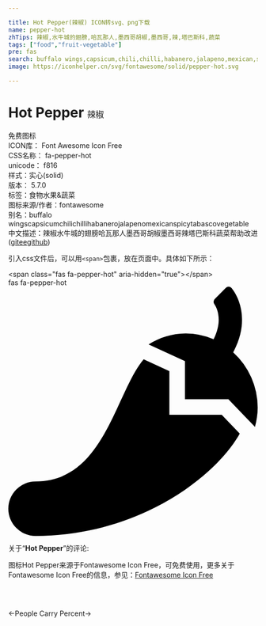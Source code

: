 ```yaml
---

title: Hot Pepper(辣椒) ICON转svg、png下载
name: pepper-hot
zhTips: 辣椒,水牛城的翅膀,哈瓦那人,墨西哥胡椒,墨西哥,辣,塔巴斯科,蔬菜
tags: ["food","fruit-vegetable"]
pre: fas
search: buffalo wings,capsicum,chili,chilli,habanero,jalapeno,mexican,spicy,tabasco,vegetable
image: https://iconhelper.cn/svg/fontawesome/solid/pepper-hot.svg

---
```


# Hot Pepper  <small style="font-size: 60%;font-weight: 100">辣椒</small>


<div class="detail-page">
<p>
<span><span class="badge-success badge">免费图标</span> </span>
<br/>
<span>
ICON库：
<span class="badge-secondary badge">Font Awesome Icon Free</span> 
</span>
<br/>
<span>
CSS名称：
<span class="badge-secondary badge">fa-pepper-hot</span> 
</span>
<br/>
<span>
unicode：
<span class="badge-secondary badge">f816</span> 
<copy-btn content='f816' btn-title=""></copy-btn>
<copy-btn :content='String.fromCodePoint(parseInt("f816", 16))' btn-title="复制U"></copy-btn>
</span><br/><span>样式：<span class="badge-light badge">实心(solid)</span></span>
<br/>
<span>
版本：
<span class="badge-secondary badge">5.7.0</span> 
</span><br/><span>标签：<span class="badge-light badge"><router-link to="/tags/food.html">食物</router-link></span><span class="badge-light badge"><router-link to="/tags/fruit-vegetable.html">水果&蔬菜</router-link></span></span>
<br/>
<span>图标来源/作者：<span class="badge-light badge">fontawesome</span></span> 
<br/>
<span>别名：<span class="badge-light badge">buffalo wings</span><span class="badge-light badge">capsicum</span><span class="badge-light badge">chili</span><span class="badge-light badge">chilli</span><span class="badge-light badge">habanero</span><span class="badge-light badge">jalapeno</span><span class="badge-light badge">mexican</span><span class="badge-light badge">spicy</span><span class="badge-light badge">tabasco</span><span class="badge-light badge">vegetable</span></span><br/><span class="zh-detail">中文描述：<span class="badge-primary badge">辣椒</span><span class="badge-primary badge">水牛城的翅膀</span><span class="badge-primary badge">哈瓦那人</span><span class="badge-primary badge">墨西哥胡椒</span><span class="badge-primary badge">墨西哥</span><span class="badge-primary badge">辣</span><span class="badge-primary badge">塔巴斯科</span><span class="badge-primary badge">蔬菜</span><span class="help-link"><span>帮助改进</span>(<a href="https://gitee.com/liuwave/icon-helper/edit/master/json/fontawesome/solid/pepper-hot.json" target="_blank" rel="noopener noreferrer">gitee</a><a href="https://github.com/liuwave/icon-helper/edit/master/json/fontawesome/solid/pepper-hot.json" target="_blank" rel="noopener noreferrer">github</a></span>)</span><br/>
</p>
</div>
<div class="alert alert-dark">
  <i class="fas fa-pepper-hot fa-xs"></i>
  <i class="fas fa-pepper-hot fa-sm"></i>
  <i class="fas fa-pepper-hot fa-lg"></i>
  <i class="fas fa-pepper-hot fa-2x"></i>
  <i class="fas fa-pepper-hot fa-3x"></i>
  <i class="fas fa-pepper-hot fa-5x"></i>
  <i class="fas fa-pepper-hot fa-7x"></i>
</div>
<div>
  <p>引入css文件后，可以用<code>&lt;span&gt;</code>包裹，放在页面中。具体如下所示：    
  </p>
  <div class="alert alert-primary" style="font-size: 14px">
    &lt;span class="fas fa-pepper-hot" aria-hidden="true"&gt;&lt;/span&gt;
    <copy-btn content='<span class="fas fa-pepper-hot" aria-hidden="true"></span>'></copy-btn>
  </div>
  <div class="alert alert-secondary">
    <i class="fas fa-pepper-hot"
    style="font-size: 24px"
    aria-hidden="true"></i> fas fa-pepper-hot
    <copy-btn content="fas fa-pepper-hot" btn-title="复制图标名称"></copy-btn>
  </div>
</div>
<div id="svg" class="svg-wrap">
<svg xmlns="http://www.w3.org/2000/svg" viewBox="0 0 512 512"><path d="M330.67 263.12V173.4l-52.75-24.22C219.44 218.76 197.58 400 56 400a56 56 0 0 0 0 112c212.64 0 370.65-122.87 419.18-210.34l-37.05-38.54zm131.09-128.37C493.92 74.91 477.18 26.48 458.62 3a8 8 0 0 0-11.93-.59l-22.9 23a8.06 8.06 0 0 0-.89 10.23c6.86 10.36 17.05 35.1-1.4 72.32A142.85 142.85 0 0 0 364.34 96c-28 0-54 8.54-76.34 22.59l74.67 34.29v78.24h89.09L506.44 288c3.26-12.62 5.56-25.63 5.56-39.31a154 154 0 0 0-50.24-113.94z"/></svg>
</div>
<detail full-name='fa-pepper-hot'></detail>
<div class="icon-detail__container">
<p>关于“<b>Hot Pepper</b>”的评论:</p>
</div>
<Vssue title="关于“Hot Pepper”的评论" />    
<div><p>图标Hot Pepper来源于Fontawesome Icon Free，可免费使用，更多关于  Fontawesome Icon Free的信息，参见：<a target="_blank" href="https://iconhelper.cn/fontawesome.html">Fontawesome Icon Free</a>
</p></div>

<div style="padding:2rem 0 " class="page-nav"><p class="inner"><span class="prev">←<router-link to="/icon/solid/people-carry.html">People Carry</router-link></span> <span class="next"><router-link to="/icon/solid/percent.html">Percent</router-link>→</span></p></div>
